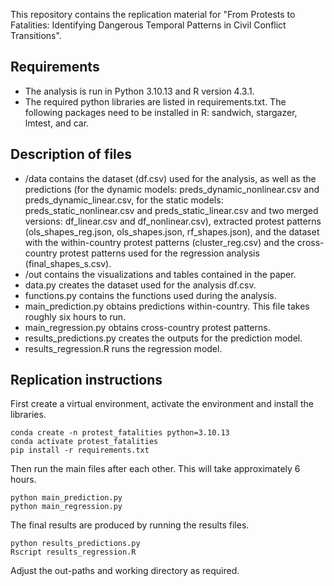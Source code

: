 This repository contains the replication material for "From Protests to Fatalities: Identifying Dangerous Temporal Patterns in Civil Conflict Transitions".

## Requirements
- The analysis is run in Python 3.10.13 and R version 4.3.1.
- The required python libraries are listed in requirements.txt. The following packages need to be installed in R: sandwich, stargazer, lmtest, and car.

## Description of files 
- /data contains the dataset (df.csv) used for the analysis, as well as the predictions (for the dynamic models: preds_dynamic_nonlinear.csv and preds_dynamic_linear.csv, for the static models: preds_static_nonlinear.csv and preds_static_linear.csv and two merged versions: df_linear.csv and df_nonlinear.csv), extracted protest patterns (ols_shapes_reg.json, ols_shapes.json, rf_shapes.json), and the dataset with the within-country protest patterns (cluster_reg.csv) and the cross-country protest patterns used for the regression analysis (final_shapes_s.csv).
- /out contains the visualizations and tables contained in the paper. 
- data.py creates the dataset used for the analysis df.csv. 
- functions.py contains the functions used during the analysis. 
- main_prediction.py obtains predictions within-country. This file takes roughly six hours to run. 
- main_regression.py obtains cross-country protest patterns. 
- results_predictions.py creates the outputs for the prediction model. 
- results_regression.R runs the regression model. 

## Replication instructions
First create a virtual environment, activate the environment and install the libraries. 

```
conda create -n protest_fatalities python=3.10.13
conda activate protest_fatalities
pip install -r requirements.txt
```

Then run the main files after each other. This will take approximately 6 hours.

```
python main_prediction.py
python main_regression.py
```

The final results are produced by running the results files. 

 ```
python results_predictions.py
Rscript results_regression.R
```

Adjust the out-paths and working directory as required. 
